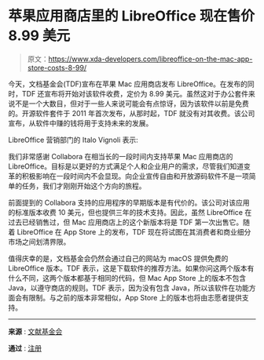 # 苹果应用商店里的 LibreOffice 现在售价 8.99 美元

> 原文：<https://www.xda-developers.com/libreoffice-on-the-mac-app-store-costs-8-99/>

今天，文档基金会(TDF)宣布在苹果 Mac 应用商店发布 LibreOffice。在发布的同时，TDF 还宣布将开始对该软件收费，定价为 8.99 美元。虽然这对于办公套件来说不是一个大数目，但对于一些人来说可能会有点惊讶，因为该软件以前是免费的。开源软件套件于 2011 年首次发布，从那时起，TDF 就没有对其收费。该公司宣布，从软件中赚的钱将用于支持未来的发展。

LibreOffice 营销部门的 Italo Vignoli 表示:

我们非常感谢 Collabora 在相当长的一段时间内支持苹果 Mac 应用商店的 LibreOffice。目标是以更好的方式满足个人和企业用户的需求，尽管我们知道变革的积极影响在一段时间内不会显现。向企业宣传自由和开放源码软件不是一项简单的任务，我们才刚刚开始这个方向的旅程。

前面提到的 Collabora 支持的应用程序的早期版本是有代价的。该公司对该应用的标准版本收费 10 美元，但也提供三年的技术支持。因此，虽然 LibreOffice 在过去已经销售过，但 Mac 应用商店上的这个新版本将是 TDF 第一次出售它。随着 LibreOffice 在 App Store 上的发布，TDF 现在将试图在其消费者和商业细分市场之间划清界限。

值得庆幸的是，文档基金会仍然会通过自己的网站为 macOS 提供免费的 LibreOffice 版本。TDF 表示，这是下载软件的推荐方法。如果你问这两个版本有什么不同，这两个版本都基于相同的代码，但 Mac App Store 上的版本不包含 Java，以遵守商店的规则。TDF 表示，因为没有包含 Java，所以该软件在功能方面会有限制。与之前的版本非常相似，App Store 上的版本也将由志愿者提供支持。

* * *

**来源** : [文献基金会](https://techcrunch.com/2022/09/20/libreoffice-begins-charging-mac-app-store-users-8-99/)

**通过** : [注册](https://www.theregister.com/2022/09/20/libre_office_macos_fees/)